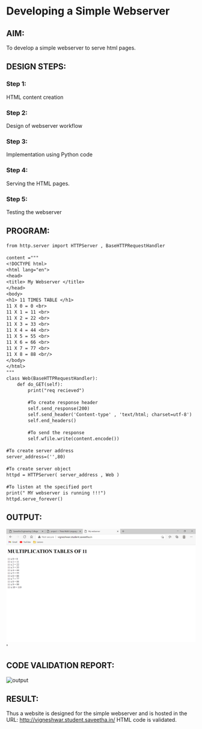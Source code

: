 # Developing a Simple Webserver
## AIM:
To develop a simple webserver to serve html pages.

## DESIGN STEPS:
### Step 1: 
HTML content creation
### Step 2:
Design of webserver workflow
### Step 3:
Implementation using Python code
### Step 4:
Serving the HTML pages.
### Step 5:
Testing the webserver

## PROGRAM:
```
from http.server import HTTPServer , BaseHTTPRequestHandler

content =""" 
<!DOCTYPE html>
<html lang="en">
<head>
<title> My Webserver </title>
</head>
<body>
<h1> 11 TIMES TABLE </h1>
11 X 0 = 0 <br>
11 X 1 = 11 <br>
11 X 2 = 22 <br>
11 X 3 = 33 <br>
11 X 4 = 44 <br>
11 X 5 = 55 <br>
11 X 6 = 66 <br>
11 X 7 = 77 <br>
11 X 8 = 88 <br/>
</body>
</html>
"""
class Web(BaseHTTPRequestHandler):
    def do_GET(self):
        print("req recieved")

        #To create response header
        self.send_response(200)
        self.send_header('Content-type' , 'text/html; charset=utf-8')
        self.end_headers()

        #To send the response 
        self.wfile.write(content.encode())

#To create server address 
server_address=('',80)

#To create server object
httpd = HTTPServer( server_address , Web )

#To listen at the specified port
print(" MY webserver is running !!!")
httpd.serve_forever()
```
## OUTPUT:
![output](./static/img/page.png)'

## CODE VALIDATION REPORT:
![output](./static/img/validation.png)

## RESULT:
Thus a website is designed for the simple webserver and is hosted in the 
URL: http://vigneshwar.student.saveetha.in/  HTML code is validated.
